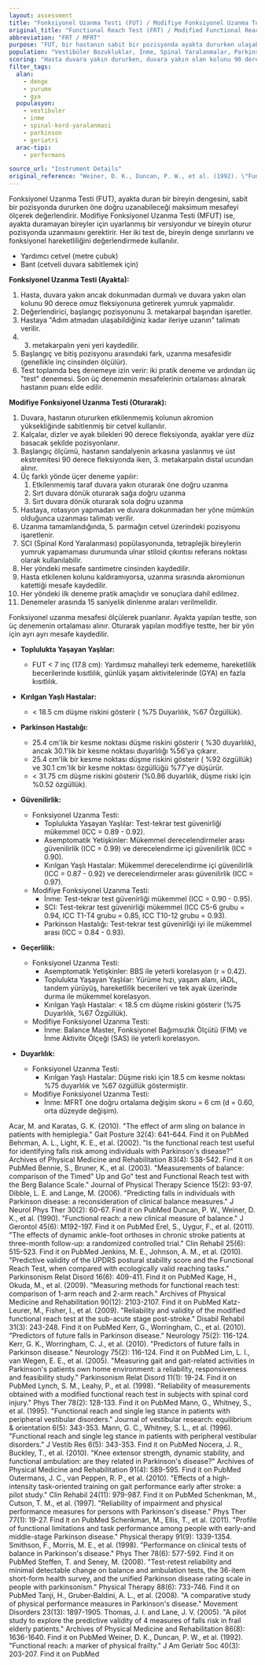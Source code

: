 ```yaml
---
layout: assessment
title: "Fonksiyonel Uzanma Testi (FUT) / Modifiye Fonksiyonel Uzanma Testi (MFUT)"
original_title: "Functional Reach Test (FRT) / Modified Functional Reach Test (MFRT)"
abbreviation: "FRT / MFRT"
purpose: "FUT, bir hastanın sabit bir pozisyonda ayakta dururken ulaşabileceği maksimum mesafeyi ölçerek dengesini değerlendirir. MFUT'nin modifiye edilmiş versiyonu, bireyin sabit bir pozisyonda oturmasını gerektirir."
population: "Vestibüler Bozukluklar, İnme, Spinal Yaralanmalar, Parkinson Hastalığı, Yaşlı Yetişkinler ve Geriatrik Bakım"
scoring: "Hasta duvara yakın dururken, duvara yakın olan kolunu 90 derece omuz fleksiyonuna getirir ve yumruk yapar. Değerlendirici, başlangıç pozisyonunu 3. metakarpal başından işaretler. Hastaya 'Adım atmadan ulaşabildiğiniz kadar ileriye uzanın' talimatı verilir. 3. metakarpalın yeni yeri kaydedilir. Başlangıç ve bitiş pozisyonu arasındaki fark, genellikle inç cinsinden ölçülen uzanma mesafesidir. Test toplamda beş denemeye izin verir: iki pratik deneme ve ardından üç 'test' denemesi. Son üç denemenin mesafelerinin ortalaması alınarak hastanın puanı elde edilir."
filter_tags:
  alan:
    - denge
    - yurume
    - gya
  populasyon:
    - vestibuler
    - inme
    - spinal-kord-yaralanmasi
    - parkinson
    - geriatri
  arac-tipi:
    - performans

source_url: "Instrument Details"
original_reference: "Weiner, D. K., Duncan, P. W., et al. (1992). \"Functional reach: a marker of physical frailty.\" J Am Geriatr Soc 40(3): 203-207."
---
```





Fonksiyonel Uzanma Testi (FUT), ayakta duran bir bireyin dengesini, sabit bir pozisyonda dururken öne doğru uzanabileceği maksimum mesafeyi ölçerek değerlendirir. Modifiye Fonksiyonel Uzanma Testi (MFUT) ise, ayakta duramayan bireyler için uyarlanmış bir versiyondur ve bireyin oturur pozisyonda uzanmasını gerektirir. Her iki test de, bireyin denge sınırlarını ve fonksiyonel hareketliliğini değerlendirmede kullanılır.


*   Yardımcı cetvel (metre çubuk)
*   Bant (cetveli duvara sabitlemek için)


**Fonksiyonel Uzanma Testi (Ayakta):**

1.  Hasta, duvara yakın ancak dokunmadan durmalı ve duvara yakın olan kolunu 90 derece omuz fleksiyonuna getirerek yumruk yapmalıdır.
2.  Değerlendirici, başlangıç pozisyonunu 3. metakarpal başından işaretler.
3.  Hastaya "Adım atmadan ulaşabildiğiniz kadar ileriye uzanın" talimatı verilir.
4.  3. metakarpalın yeni yeri kaydedilir.
5.  Başlangıç ve bitiş pozisyonu arasındaki fark, uzanma mesafesidir (genellikle inç cinsinden ölçülür).
6.  Test toplamda beş denemeye izin verir: iki pratik deneme ve ardından üç "test" denemesi. Son üç denemenin mesafelerinin ortalaması alınarak hastanın puanı elde edilir.

**Modifiye Fonksiyonel Uzanma Testi (Oturarak):**

1.  Duvara, hastanın otururken etkilenmemiş kolunun akromion yüksekliğinde sabitlenmiş bir cetvel kullanılır.
2.  Kalçalar, dizler ve ayak bilekleri 90 derece fleksiyonda, ayaklar yere düz basacak şekilde pozisyonlanır.
3.  Başlangıç ölçümü, hastanın sandalyenin arkasına yaslanmış ve üst ekstremitesi 90 derece fleksiyonda iken, 3. metakarpalın distal ucundan alınır.
4.  Üç farklı yönde üçer deneme yapılır:
    1.  Etkilenmemiş taraf duvara yakın oturarak öne doğru uzanma
    2.  Sırt duvara dönük oturarak sağa doğru uzanma
    3.  Sırt duvara dönük oturarak sola doğru uzanma
5.  Hastaya, rotasyon yapmadan ve duvara dokunmadan her yöne mümkün olduğunca uzanması talimatı verilir.
6.  Uzanma tamamlandığında, 5. parmağın cetvel üzerindeki pozisyonu işaretlenir.
7.  SCI (Spinal Kord Yaralanması) popülasyonunda, tetraplejik bireylerin yumruk yapamaması durumunda ulnar stiloid çıkıntısı referans noktası olarak kullanılabilir.
8.  Her yöndeki mesafe santimetre cinsinden kaydedilir.
9.  Hasta etkilenen kolunu kaldıramıyorsa, uzanma sırasında akromionun katettiği mesafe kaydedilir.
10. Her yöndeki ilk deneme pratik amaçlıdır ve sonuçlara dahil edilmez.
11. Denemeler arasında 15 saniyelik dinlenme araları verilmelidir.


Fonksiyonel uzanma mesafesi ölçülerek puanlanır. Ayakta yapılan testte, son üç denemenin ortalaması alınır. Oturarak yapılan modifiye testte, her bir yön için ayrı ayrı mesafe kaydedilir.


*   **Toplulukta Yaşayan Yaşlılar:**
    *   FUT < 7 inç (17.8 cm): Yardımsız mahalleyi terk edememe, hareketlilik becerilerinde kısıtlılık, günlük yaşam aktivitelerinde (GYA) en fazla kısıtlılık.
*   **Kırılgan Yaşlı Hastalar:**
    *   < 18.5 cm düşme riskini gösterir ( %75 Duyarlılık, %67 Özgüllük).
*   **Parkinson Hastalığı:**
    *   25.4 cm'lik bir kesme noktası düşme riskini gösterir ( %30 duyarlılık), ancak 30.1'lik bir kesme noktası duyarlılığı %56'ya çıkarır.
    *   25.4 cm'lik bir kesme noktası düşme riskini gösterir ( %92 özgüllük) ve 30.1 cm'lik bir kesme noktası özgüllüğü %77'ye düşürür.
    *   < 31.75 cm düşme riskini gösterir (%0.86 duyarlılık, düşme riski için %0.52 özgüllük).


*   **Güvenilirlik:**
    *   Fonksiyonel Uzanma Testi:
        *   Toplulukta Yaşayan Yaşlılar: Test-tekrar test güvenirliği mükemmel (ICC = 0.89 - 0.92).
        *   Asemptomatik Yetişkinler: Mükemmel derecelendirmeler arası güvenilirlik (ICC = 0.99) ve derecelendirme içi güvenilirlik (ICC = 0.90).
        *   Kırılgan Yaşlı Hastalar: Mükemmel derecelendirme içi güvenilirlik (ICC = 0.87 - 0.92) ve derecelendirmeler arası güvenilirlik (ICC = 0.97).
    *   Modifiye Fonksiyonel Uzanma Testi:
        *   İnme: Test-tekrar test güvenirliği mükemmel (ICC = 0.90 - 0.95).
        *   SCI: Test-tekrar test güvenirliği mükemmel (ICC C5-6 grubu = 0.94, ICC T1-T4 grubu = 0.85, ICC T10-12 grubu = 0.93).
        *   Parkinson Hastalığı: Test-tekrar test güvenirliği iyi ile mükemmel arası (ICC = 0.84 - 0.93).
*   **Geçerlilik:**
    *   Fonksiyonel Uzanma Testi:
        *   Asemptomatik Yetişkinler: BBS ile yeterli korelasyon (r = 0.42).
        *   Toplulukta Yaşayan Yaşlılar: Yürüme hızı, yaşam alanı, iADL, tandem yürüyüş, hareketlilik becerileri ve tek ayak üzerinde durma ile mükemmel korelasyon.
        *   Kırılgan Yaşlı Hastalar: < 18.5 cm düşme riskini gösterir (%75 Duyarlılık, %67 Özgüllük).
    *   Modifiye Fonksiyonel Uzanma Testi:
        *   İnme: Balance Master, Fonksiyonel Bağımsızlık Ölçütü (FIM) ve İnme Aktivite Ölçeği (SAS) ile yeterli korelasyon.
*   **Duyarlılık:**
    *   Fonksiyonel Uzanma Testi:
        *   Kırılgan Yaşlı Hastalar: Düşme riski için 18.5 cm kesme noktası %75 duyarlılık ve %67 özgüllük göstermiştir.
    *   Modifiye Fonksiyonel Uzanma Testi:
        *   İnme: MFRT öne doğru ortalama değişim skoru = 6 cm (d = 0.60, orta düzeyde değişim).


Acar, M. and Karatas, G. K. (2010). "The effect of arm sling on balance in patients with hemiplegia." Gait Posture 32(4): 641-644.
Find it on PubMed
Behrman, A. L., Light, K. E., et al. (2002). "Is the functional reach test useful for identifying falls risk among individuals with Parkinson's disease?" Archives of Physical Medicine and Rehabilitation 83(4): 538-542.
Find it on PubMed
Bennie, S., Bruner, K., et al. (2003). "Measurements of balance: comparison of the Timed" Up and Go" test and Functional Reach test with the Berg Balance Scale." Journal of Physical Therapy Science 15(2): 93-97.
Dibble, L. E. and Lange, M. (2006). "Predicting falls in individuals with Parkinson disease: a reconsideration of clinical balance measures." J Neurol Phys Ther 30(2): 60-67.
Find it on PubMed
Duncan, P. W., Weiner, D. K., et al. (1990). "Functional reach: a new clinical measure of balance." J Gerontol 45(6): M192-197.
Find it on PubMed
Erel, S., Uygur, F., et al. (2011). "The effects of dynamic ankle-foot orthoses in chronic stroke patients at three-month follow-up: a randomized controlled trial." Clin Rehabil 25(6): 515-523.
Find it on PubMed
Jenkins, M. E., Johnson, A. M., et al. (2010). "Predictive validity of the UPDRS postural stability score and the Functional Reach Test, when compared with ecologically valid reaching tasks." Parkinsonism Relat Disord 16(6): 409-411.
Find it on PubMed
Kage, H., Okuda, M., et al. (2009). "Measuring methods for functional reach test: comparison of 1-arm reach and 2-arm reach." Archives of Physical Medicine and Rehabilitation 90(12): 2103-2107.
Find it on PubMed
Katz-Leurer, M., Fisher, I., et al. (2009). "Reliability and validity of the modified functional reach test at the sub-acute stage post-stroke." Disabil Rehabil 31(3): 243-248.
Find it on PubMed
Kerr, G., Worringham, C., et al. (2010). "Predictors of future falls in Parkinson disease." Neurology 75(2): 116-124.
Kerr, G. K., Worringham, C. J., et al. (2010). "Predictors of future falls in Parkinson disease." Neurology 75(2): 116-124.
Find it on PubMed
Lim, L. I., van Wegen, E. E., et al. (2005). "Measuring gait and gait-related activities in Parkinson's patients own home environment: a reliability, responsiveness and feasibility study." Parkinsonism Relat Disord 11(1): 19-24.
Find it on PubMed
Lynch, S. M., Leahy, P., et al. (1998). "Reliability of measurements obtained with a modified functional reach test in subjects with spinal cord injury." Phys Ther 78(2): 128-133.
Find it on PubMed
Mann, G., Whitney, S., et al. (1995). "Functional reach and single leg stance in patients with peripheral vestibular disorders." Journal of vestibular research: equilibrium & orientation 6(5): 343-353.
Mann, G. C., Whitney, S. L., et al. (1996). "Functional reach and single leg stance in patients with peripheral vestibular disorders." J Vestib Res 6(5): 343-353.
Find it on PubMed
Nocera, J. R., Buckley, T., et al. (2010). "Knee extensor strength, dynamic stability, and functional ambulation: are they related in Parkinson's disease?" Archives of Physical Medicine and Rehabilitation 91(4): 589-595.
Find it on PubMed
Outermans, J. C., van Peppen, R. P., et al. (2010). "Effects of a high-intensity task-oriented training on gait performance early after stroke: a pilot study." Clin Rehabil 24(11): 979-987.
Find it on PubMed
Schenkman, M., Cutson, T. M., et al. (1997). "Reliability of impairment and physical performance measures for persons with Parkinson's disease." Phys Ther 77(1): 19-27.
Find it on PubMed
Schenkman, M., Ellis, T., et al. (2011). "Profile of functional limitations and task performance among people with early-and middle-stage Parkinson disease." Physical therapy 91(9): 1339-1354.
Smithson, F., Morris, M. E., et al. (1998). "Performance on clinical tests of balance in Parkinson's disease." Phys Ther 78(6): 577-592.
Find it on PubMed
Steffen, T. and Seney, M. (2008). "Test-retest reliability and minimal detectable change on balance and ambulation tests, the 36-item short-form health survey, and the unified Parkinson disease rating scale in people with parkinsonism." Physical Therapy 88(6): 733-746.
Find it on PubMed
Tanji, H., Gruber‐Baldini, A. L., et al. (2008). "A comparative study of physical performance measures in Parkinson's disease." Movement Disorders 23(13): 1897-1905.
Thomas, J. I. and Lane, J. V. (2005). "A pilot study to explore the predictive validity of 4 measures of falls risk in frail elderly patients." Archives of Physical Medicine and Rehabilitation 86(8): 1636-1640.
Find it on PubMed
Weiner, D. K., Duncan, P. W., et al. (1992). "Functional reach: a marker of physical frailty." J Am Geriatr Soc 40(3): 203-207.
Find it on PubMed
